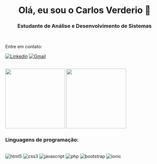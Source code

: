 <h1 align="center"> Olá, eu sou o Carlos Verderio 👋 </h1>
<h3 align="center"> Estudante de Análise e Desenvolvimento de Sistemas </h3>

<br>

Entre em contato:

[![Linkedin](https://img.shields.io/badge/LinkedIn-0077B5?style=for-the-badge&logo=linkedin&logoColor=white)](https://linkedin.com/in/duduverderio)
[![Gmail](https://img.shields.io/badge/Gmail-D14836?style=for-the-badge&logo=gmail&logoColor=white)](mailto:carlosbverderio@gmail.com)

<br>

<div>
    <img height="190em" src="https://github-readme-stats.vercel.app/api?username=duduverderio&show_icons=true&theme=dracula"/> 
    <img height="190em" src="https://github-readme-stats.vercel.app/api/top-langs/?username=duduverderio&layout=donut&theme=dracula"/>
</div>

### Linguagens de programação:

<div style="display: inline_block"><br>
    <img alt="html5" src="https://img.shields.io/badge/HTML5-E34F26?style=for-the-badge&logo=html5&logoColor=white">
    <img alt="css3" src="https://img.shields.io/badge/CSS3-1572B6?style=for-the-badge&logo=css3&logoColor=white">
    <img alt="javascript" src="https://img.shields.io/badge/JavaScript-F7DF1E?style=for-the-badge&logo=javascript&logoColor=black">
    <img alt="php" src="https://img.shields.io/badge/PHP-777BB4?style=for-the-badge&logo=php&logoColor=white">
    <img alt="bootstrap" src="https://img.shields.io/badge/Bootstrap-563D7C?style=for-the-badge&logo=bootstrap&logoColor=white">
    <img alt="ionic" src="https://img.shields.io/badge/Ionic-3880FF?style=for-the-badge&logo=ionic&logoColor=white"
</div>
<br>
